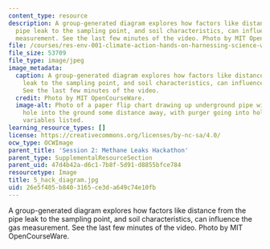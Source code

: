 ```yaml
---
content_type: resource
description: A group-generated diagram explores how factors like distance from the
  pipe leak to the sampling point, and soil characteristics, can influence the gas
  measurement. See the last few minutes of the video. Photo by MIT OpenCourseWare.
file: /courses/res-env-001-climate-action-hands-on-harnessing-science-with-communities-to-cut-carbon-january-iap-2017/26e5f405b8403165ce3da649c74e10fb_5_hack_diagram.jpg
file_size: 53709
file_type: image/jpeg
image_metadata:
  caption: A group-generated diagram explores how factors like distance from the pipe
    leak to the sampling point, and soil characteristics, can influence the gas measurement.
    See the last few minutes of the video.
  credit: Photo by MIT OpenCourseWare.
  image-alt: Photo of a paper flip chart drawing up underground pipe with leak, drilled
    hole into the ground some distance away, with purger going into hole and several
    variables listed.
learning_resource_types: []
license: https://creativecommons.org/licenses/by-nc-sa/4.0/
ocw_type: OCWImage
parent_title: 'Session 2: Methane Leaks Hackathon'
parent_type: SupplementalResourceSection
parent_uid: 47d4b42a-d6c1-7b8f-5d91-d8855bfce784
resourcetype: Image
title: 5_hack_diagram.jpg
uid: 26e5f405-b840-3165-ce3d-a649c74e10fb
---
```

A group-generated diagram explores how factors like distance from the pipe leak to the sampling point, and soil characteristics, can influence the gas measurement. See the last few minutes of the video. Photo by MIT OpenCourseWare.